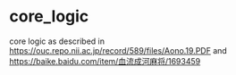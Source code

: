 # core_logic
core logic as described in https://ouc.repo.nii.ac.jp/record/589/files/Aono.19.PDF and https://baike.baidu.com/item/血流成河麻将/1693459
